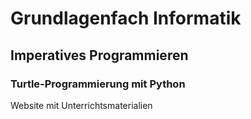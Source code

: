 # Grundlagenfach Informatik

## Imperatives Programmieren

### Turtle-Programmierung mit Python

Website mit Unterrichtsmaterialien
